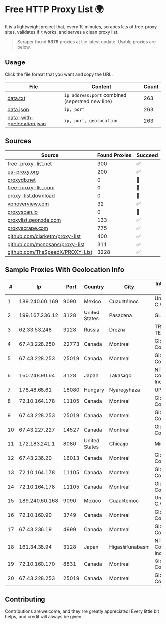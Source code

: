 
# Free HTTP Proxy List 🌍

It is a lightweight project that, every 10 minutes, scrapes lots of free-proxy sites, validates if it works, and serves a clean proxy list.


> Scraper found **5379** proxies at the latest update. Usable proxies are below.

## Usage

Click the file format that you want and copy the URL.


|File|Content|Count|
|----|-------|-----|
|[data.txt](https://raw.githubusercontent.com/themiralay/Proxy-List-World/master/data.txt)|`ip_address:port` combined (seperated new line)|263|
|[data.json](https://raw.githubusercontent.com/themiralay/Proxy-List-World/master/data.json)|`ip, port`|263|
|[data-with-geolocation.json](https://raw.githubusercontent.com/themiralay/Proxy-List-World/master/data-with-geolocation.json)|`ip, port, geolocation`|263|

## Sources

|Source|Found Proxies|Succeed|
|------|-------------|-------|
|[free-proxy-list.net](https://free-proxy-list.net)|300|✅|
|[us-proxy.org](https://www.us-proxy.org)|200|✅|
|[proxydb.net](http://proxydb.net)|0|🚫|
|[free-proxy-list.com](https://free-proxy-list.com/?page=&port=&type%5B%5D=http&type%5B%5D=https&up_time=0&search=Search)|0|🚫|
|[proxy-list.download](https://www.proxy-list.download/HTTP)|0|🚫|
|[vpnoverview.com](https://vpnoverview.com/privacy/anonymous-browsing/free-proxy-servers)|32|✅|
|[proxyscan.io](https://www.proxyscan.io)|0|🚫|
|[proxylist.geonode.com](https://proxylist.geonode.com/api/proxy-list?limit=300&page=1&sort_by=lastChecked&sort_type=desc&protocols=http,https)|133|✅|
|[proxyscrape.com](https://api.proxyscrape.com/v2/?request=displayproxies&protocol=http&timeout=10000&country=all&ssl=all&anonymity=all)|775|✅|
|[github.com/clarketm/proxy-list](https://raw.githubusercontent.com/clarketm/proxy-list/master/proxy-list-raw.txt)|400|✅|
|[github.com/monosans/proxy-list](https://raw.githubusercontent.com/monosans/proxy-list/main/proxies/http.txt)|311|✅|
|[github.com/TheSpeedX/PROXY-List](https://raw.githubusercontent.com/TheSpeedX/PROXY-List/master/http.txt)|3228|✅|


## Sample Proxies With Geolocation Info

|#|Ip|Port|Country|City|Internet Service Provider|
|-|--|----|-------|----|-------------------------|
|1|189.240.60.169|9090|Mexico|Cuauhtémoc|Uninet S.A. de C.V.|
|2|199.167.236.12|3128|United States|Pasadena|GLOBAL IT|
|3|62.33.53.248|3128|Russia|Drezna|TRANS-TELECOM|
|4|67.43.228.250|22773|Canada|Montreal|GloboTech Communications|
|5|67.43.228.253|25019|Canada|Montreal|GloboTech Communications|
|6|160.248.90.64|3128|Japan|Takasago|NTT PC Communications, Inc.|
|7|178.48.68.61|18080|Hungary|Nyáregyháza|UPC|
|8|72.10.164.178|11105|Canada|Montreal|GloboTech Communications|
|9|67.43.228.253|25019|Canada|Montreal|GloboTech Communications|
|10|67.43.227.227|14527|Canada|Montreal|GloboTech Communications|
|11|172.183.241.1|8080|United States|Chicago|Microsoft|
|12|67.43.236.20|16013|Canada|Montreal|GloboTech Communications|
|13|72.10.164.178|11105|Canada|Montreal|GloboTech Communications|
|14|72.10.164.178|11105|Canada|Montreal|GloboTech Communications|
|15|189.240.60.168|9090|Mexico|Cuauhtémoc|Uninet S.A. de C.V.|
|16|72.10.160.90|3749|Canada|Montreal|GloboTech Communications|
|17|67.43.236.19|4999|Canada|Montreal|GloboTech Communications|
|18|161.34.38.94|3128|Japan|Higashifunabashi|NTT PC Communications, Inc.|
|19|72.10.160.170|8831|Canada|Montreal|GloboTech Communications|
|20|67.43.228.253|25019|Canada|Montreal|GloboTech Communications|



## Contributing

Contributions are welcome, and they are greatly appreciated! Every
little bit helps, and credit will always be given.

